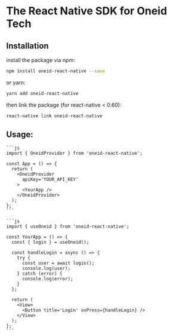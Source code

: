 # The React Native SDK for Oneid Tech

## Installation
  install the package via npm:
  ```bash
  npm install oneid-react-native --save
  ```
  or yarn:
  ```bash
  yarn add oneid-react-native
  ```
  then link the package (for react-native < 0.60):
  ```bash
  react-native link oneid-react-native
  ```
## Usage:
    ```js
    import { OneidProvider } from 'oneid-react-native';

    const App = () => {
      return (
        <OneidProvider
          apiKey='YOUR_API_KEY'
        >
          <YourApp />
        </OneidProvider>
      );
    };
    ```
    
    ```js
    import { useOneid } from 'oneid-react-native';

    const YourApp = () => {
      const { login } = useOneid();

      const handleLogin = async () => {
        try {
          const user = await login();
          console.log(user);
        } catch (error) {
          console.log(error);
        }
      };

      return (
        <View>
          <Button title='Login' onPress={handleLogin} />
        </View>
      );
    };
    ```

